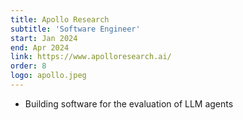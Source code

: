 ```yaml
---
title: Apollo Research
subtitle: 'Software Engineer'
start: Jan 2024
end: Apr 2024
link: https://www.apolloresearch.ai/
order: 8
logo: apollo.jpeg
---
```

- Building software for the evaluation of LLM agents
